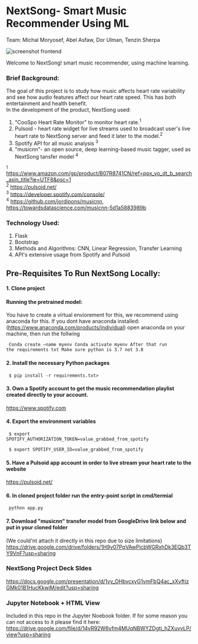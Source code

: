 # NextSong- Smart Music Recommender Using ML 

Team:
Michal Moryosef, Abel Asfaw, Dor Ulman, Tenzin Sherpa



![screenshot frontend](https://github.com/michali123/music_recommender/blob/7f202032e3563666a6b00c081ba7054d439794d7/static/images/screenshot%20frontend.png)

Welcome to NextSong! smart music recommender, using machine learning.

### Brief Background:
The goal of this project is to study how music affects heart rate variability and see how audio features affect our heart rate speed. This has both entertainment and health benefit.  
In the development of the product, NextSong used:
1. "CooSpo Heart Rate Monitor" to monitor heart rate.<sup>1</sup> 
2. Pulsoid - heart rate widget for live streams used to broadcast user's live heart rate to NextSong server and feed it later to the model.<sup>2</sup>
3. Spotify API for all music analysis <sup>3</sup>
4. "musicnn"- an open source, deep learning-based music tagger, used as NextSong tansfer model <sup>4</sup>

<sup>1</sup> https://www.amazon.com/gp/product/B07R8741CN/ref=ppx_yo_dt_b_search_asin_title?ie=UTF8&psc=1 <br>
<sup>2</sup> https://pulsoid.net/ <br>
<sup>3</sup> https://developer.spotify.com/console/ <br>
<sup>4</sup> https://github.com/jordipons/musicnn, https://towardsdatascience.com/musicnn-5d1a5883989b

### Technology Used:

1. Flask
2. Bootstrap
3. Methods and Algorithms: CNN, Linear Regression, Transfer Learning
4. API's extensive usage from Spotify and Pulsoid

## Pre-Requisites To Run NextSong Locally:

#### 1. Clone project

#### Running the pretrained model:
You have to create a virtual enviorement for this, we recommend using anaconda for this.
If you dont have anaconda installed: (https://www.anaconda.com/products/individual)
open anaconda on your machine,
then run the follwing

<code> Conda create —name myenv
Conda activate myenv
After that run the requirements txt
Make sure python is 3.7 not 3.8 </code>


#### 2. Install the necessary Python packages

<code> $ pip install -r requirements.txt> </code>

#### 3. Own a Spotify account to get the music recommendation playlist created directly to your account.
https://www.spotify.com

#### 4. Export the environment variables

<code> $ export SPOTIFY_AUTHORIZATION_TOKEN=value_grabbed_from_spotify</code>

<code> $ export SPOTIFY_USER_ID=value_grabbed_from_spotify</code>

#### 5. Have a Pulsoid app account in order to live stream your heart rate to the website
https://pulsoid.net/

#### 6. In cloned project folder run the entry-point script in cmd/termial
<code> python app.py</code>

#### 7. Download "musicnn" transfer model from GoogleDrive link below and put in your cloned folder
(We could'nt attach it directly in this repo due to size limitations)
https://drive.google.com/drive/folders/1H9v07PqVAwPicbWGRxhDk3EQb3TY9VnF?usp=sharing

### NextSong Project Deck Sldes 
https://docs.google.com/presentation/d/1vv_OHbvcxyG1vmFbQ4ac_xXvftjzGMk01B1HucKkwiM/edit?usp=sharing

### Jupyter Notebook + HTML View 
Included in this repo in the Jupyter Noebook folder.
If for some reason you can not access to it please find it here:
https://drive.google.com/file/d/14vR92W6vfm4MUqNBWYZDgtj_hZXuvvLP/view?usp=sharing

